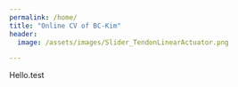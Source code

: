 ```yaml
---
permalink: /home/
title: "Online CV of BC-Kim"
header: 
  image: /assets/images/Slider_TendonLinearActuator.png

---
```


Hello.test